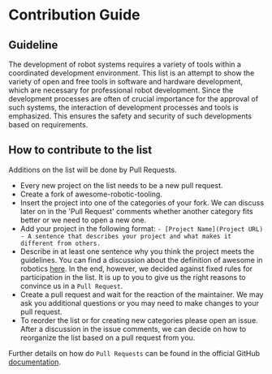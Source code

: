 # Contribution Guide

## Guideline
The development of robot systems requires a variety of tools within a coordinated development environment. 
This list is an attempt to show the variety of open and free tools in software and hardware development, which are necessary for professional robot development.
Since the development processes are often of crucial importance for the approval of such systems, the interaction of development processes and tools is emphasized.  This ensures the safety and security of such developments based on requirements.

## How to contribute to the list 
Additions on the list will be done by Pull Requests. 
* Every new project on the list needs to be a new pull request.
* Create a fork of awesome-robotic-tooling. 
* Insert the project into one of the categories of your fork. We can discuss later on in the 'Pull Request' comments whether another category fits better or we need to open a new one. 
* Add your project in the following format: 
 ``- [Project Name](Project URL) - A sentence that describes your project and what makes it different from others.``
* Describe in at least one sentence why you think the project meets the guidelines. You can find a discussion about the definition of awesome in robotics [here](https://discourse.ros.org/t/about-the-definition-of-awesome-in-robotics/).  In the end, however, we decided against fixed rules for participation in the list. It is up to you to give us the right reasons to convince us in a ``Pull Request``.
* Create a pull request and wait for the reaction of the maintainer. We may ask you additional questions or you may need to make changes to your pull request.
* To reorder the list or for creating new categories please open an issue. After a discussion in the issue comments, we can decide on how to reorganize the list based on a pull request from you.

Further details on how do `Pull Requests` can be found in the official GitHub [documentation](https://docs.github.com/en/free-pro-team@latest/github/collaborating-with-issues-and-pull-requests/creating-a-pull-request).

